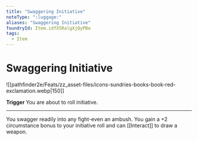 ```yaml
---
title: "Swaggering Initiative"
noteType: ":luggage:"
aliases: "Swaggering Initiative"
foundryId: Item.idfX5RalgXjQyPBo
tags:
  - Item
---
```


# Swaggering Initiative
![[pathfinder2e/Feats/zz_asset-files/icons-sundries-books-book-red-exclamation.webp|150]]

**Trigger** You are about to roll initiative.

* * *

You swagger readily into any fight-even an ambush. You gain a +2 circumstance bonus to your initiative roll and can [[Interact]] to draw a weapon.
